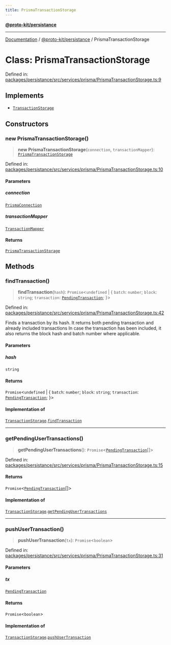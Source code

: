 ```yaml
---
title: PrismaTransactionStorage
---
```


[**@proto-kit/persistance**](../README.md)

***

[Documentation](../../../README.md) / [@proto-kit/persistance](../README.md) / PrismaTransactionStorage

# Class: PrismaTransactionStorage

Defined in: [packages/persistance/src/services/prisma/PrismaTransactionStorage.ts:9](https://github.com/proto-kit/framework/blob/b953c754e500c62f01fbbd6d09adfb2f5577269d/packages/persistance/src/services/prisma/PrismaTransactionStorage.ts#L9)

## Implements

- [`TransactionStorage`](../../sequencer/interfaces/TransactionStorage.md)

## Constructors

### new PrismaTransactionStorage()

> **new PrismaTransactionStorage**(`connection`, `transactionMapper`): [`PrismaTransactionStorage`](PrismaTransactionStorage.md)

Defined in: [packages/persistance/src/services/prisma/PrismaTransactionStorage.ts:10](https://github.com/proto-kit/framework/blob/b953c754e500c62f01fbbd6d09adfb2f5577269d/packages/persistance/src/services/prisma/PrismaTransactionStorage.ts#L10)

#### Parameters

##### connection

[`PrismaConnection`](../interfaces/PrismaConnection.md)

##### transactionMapper

[`TransactionMapper`](TransactionMapper.md)

#### Returns

[`PrismaTransactionStorage`](PrismaTransactionStorage.md)

## Methods

### findTransaction()

> **findTransaction**(`hash`): `Promise`\<`undefined` \| \{ `batch`: `number`; `block`: `string`; `transaction`: [`PendingTransaction`](../../sequencer/classes/PendingTransaction.md); \}\>

Defined in: [packages/persistance/src/services/prisma/PrismaTransactionStorage.ts:42](https://github.com/proto-kit/framework/blob/b953c754e500c62f01fbbd6d09adfb2f5577269d/packages/persistance/src/services/prisma/PrismaTransactionStorage.ts#L42)

Finds a transaction by its hash.
It returns both pending transaction and already included transactions
In case the transaction has been included, it also returns the block hash
and batch number where applicable.

#### Parameters

##### hash

`string`

#### Returns

`Promise`\<`undefined` \| \{ `batch`: `number`; `block`: `string`; `transaction`: [`PendingTransaction`](../../sequencer/classes/PendingTransaction.md); \}\>

#### Implementation of

[`TransactionStorage`](../../sequencer/interfaces/TransactionStorage.md).[`findTransaction`](../../sequencer/interfaces/TransactionStorage.md#findtransaction)

***

### getPendingUserTransactions()

> **getPendingUserTransactions**(): `Promise`\<[`PendingTransaction`](../../sequencer/classes/PendingTransaction.md)[]\>

Defined in: [packages/persistance/src/services/prisma/PrismaTransactionStorage.ts:15](https://github.com/proto-kit/framework/blob/b953c754e500c62f01fbbd6d09adfb2f5577269d/packages/persistance/src/services/prisma/PrismaTransactionStorage.ts#L15)

#### Returns

`Promise`\<[`PendingTransaction`](../../sequencer/classes/PendingTransaction.md)[]\>

#### Implementation of

[`TransactionStorage`](../../sequencer/interfaces/TransactionStorage.md).[`getPendingUserTransactions`](../../sequencer/interfaces/TransactionStorage.md#getpendingusertransactions)

***

### pushUserTransaction()

> **pushUserTransaction**(`tx`): `Promise`\<`boolean`\>

Defined in: [packages/persistance/src/services/prisma/PrismaTransactionStorage.ts:31](https://github.com/proto-kit/framework/blob/b953c754e500c62f01fbbd6d09adfb2f5577269d/packages/persistance/src/services/prisma/PrismaTransactionStorage.ts#L31)

#### Parameters

##### tx

[`PendingTransaction`](../../sequencer/classes/PendingTransaction.md)

#### Returns

`Promise`\<`boolean`\>

#### Implementation of

[`TransactionStorage`](../../sequencer/interfaces/TransactionStorage.md).[`pushUserTransaction`](../../sequencer/interfaces/TransactionStorage.md#pushusertransaction)
